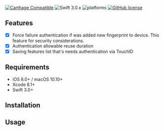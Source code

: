 [![Carthage Compatible](https://img.shields.io/badge/Carthage-compatible-4BC51D.svg?style=flat)](https://github.com/Carthage/Carthage) ![Swift 3.0.x](https://img.shields.io/badge/Swift-3.0.x-orange.svg) ![platforms](https://img.shields.io/badge/platforms-iOS%20%7C%20OS-lightgrey.svg) [![GitHub license](https://img.shields.io/badge/license-MIT-blue.svg)](https://raw.githubusercontent.com/vasilenkoigor/BiometricAuth/master/LICENSE)

## Features

- [x] Force failure authentication if was added new fingerprint to device. This feature for security considerations.
- [x] Authentication allowable reuse duration
- [x] Saving features list that's needs authentication via TouchID

## Requirements

- iOS 8.0+ / macOS 10.10+
- Xcode 8.1+
- Swift 3.0+

## Installation


## Usage
